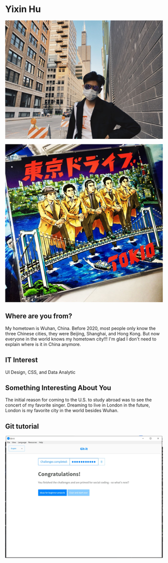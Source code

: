 # Yixin Hu

![yhu](images/yhu.jpg "yhu")

![v](images/v.jpg "v")

## Where are you from?

My hometown is Wuhan, China. 
Before 2020, most people only know the three Chinese cities, they were Beijing, Shanghai, and Hong Kong. But now everyone in the world knows my hometown city!!! I'm glad I don't need to explain where is it in China anymore.

## IT Interest

UI Design, CSS, and Data Analytic

## Something Interesting About You

The initial reason for coming to the U.S. to study abroad was to see the concert of my favorite singer. Dreaming to live in London in the future, London is my favorite city in the world besides Wuhan.

## Git tutorial

![Git](images/git-it.jpg "git-it")
